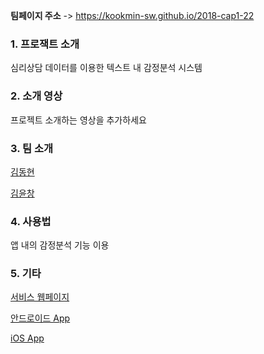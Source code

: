 **팀페이지 주소** -> https://kookmin-sw.github.io/2018-cap1-22

### 1. 프로잭트 소개
심리상담 데이터를 이용한 텍스트 내 감정분석 시스템

### 2. 소개 영상

프로젝트 소개하는 영상을 추가하세요

### 3. 팀 소개

[김동현](https://facebook.com/appreciateit)

[김윤창](https://facebook.com/rladbsckd)

### 4. 사용법

앱 내의 감정분석 기능 이용

### 5. 기타

[서비스 웹페이지](https://trost.co.kr)

[안드로이드 App](https://play.google.com/store/apps/details?id=com.humart.trost2&hl=ko)

[iOS App](https://itunes.apple.com/app/apple-store/id1034957818?mt=8)
